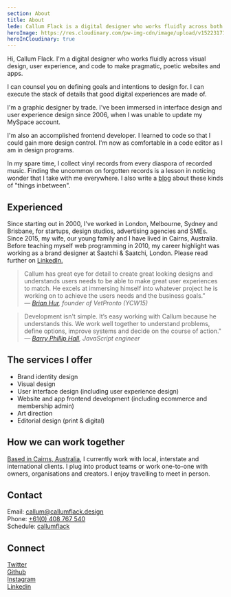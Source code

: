```yaml
---
section: About
title: About
lede: Callum Flack is a digital designer who works fluidly across both brand and product to make pragmatic, poetic websites and apps.
heroImage: https://res.cloudinary.com/pw-img-cdn/image/upload/v1522317177/okok/callum-beach-bw.jpg
heroInCloudinary: true
---
```


<!-- Hi, Callum Flack. I'm a digital designer who works fluidly across both brand and product to make pragmatic, poetic websites and apps. -->

Hi, Callum Flack. I'm a digital designer who works fluidly across visual design, user experience, and code to make pragmatic, poetic websites and apps.

<!-- I help owners and creators make websites and apps that attract, motivate and retain their audience.  -->

<!-- I can counsel you on the big picture.  -->

I can counsel you on defining goals and intentions to design for. I can execute the stack of details that good digital experiences are made of.

I'm a graphic designer by trade. I've been immersed in interface design and user experience design since 2006, when I was unable to update my MySpace account.

I'm also an accomplished frontend developer. I learned to code so that I could gain more design control. I'm now as comfortable in a code editor as I am in design programs.

In my spare time, I collect vinyl records from every diaspora of recorded music. Finding the uncommon on forgotten records is a lesson in noticing wonder that I take with me everywhere. I also write a <a target="_blank" href="https://callumflack.blog">blog</a> about these kinds of "things inbetween".

## Experienced

Since starting out in 2000, I've worked in London, Melbourne, Sydney and Brisbane, for startups, design studios, advertising agencies and SMEs. Since 2015, my wife, our young family and I have lived in Cairns, Australia. Before teaching myself web programming in 2010, my career highlight was working as a brand designer at Saatchi & Saatchi, London. Please read further on <a class="icon-targetblan" target="_blank" href="https://www.linkedin.com/in/callumflack">LinkedIn.</a>

> Callum has great eye for detail to create great looking designs and understands users needs to be able to make great user experiences to match. He excels at immersing himself into whatever project he is working on to achieve the users needs and the business goals.” _— <a class="icon-targetblan" target="_blank" href="https://www.linkedin.com/in/brianhur/">Brian Hur</a>, founder of VetPronto (YCW15)_

> Development isn't simple. It’s easy working with Callum because he understands this. We work well together to understand problems, define options, improve systems and decide on the course of action." _— <a class="icon-targetblan" target="_blank" href="https://github.com/barryph">Barry Phillip Hall</a>, JavaScript engineer_

<!-- https://github.com/barryph -->

## The services I offer

* Brand identity design
* Visual design
* User interface design (including user experience design)
* Website and app frontend development (including ecommerce and membership admin)
* Art direction
* Editorial design (print & digital)

## How we can work together

<a class="icon-targetblan" target="_blank" href="https://www.instagram.com/p/BXbsNdrAt-v">Based in Cairns, Australia</a>, I currently work with local, interstate and international clients. I plug into product teams or work one-to-one with owners, organisations and creators. I enjoy travelling to meet in person.

<!-- ## Ways to engage my services

* Improve or redesign your existing digital branding and/or website systems.
* Create a new digital brand and/or website systems from scratch.
* Collaborate as a specialist digital design partner to build and enhance your brand,
  customer workflows or customer community over time. -->

## Contact

Email: <a class="icon-targetblank" target="_blank" href="mailto:callum@callumflack.design">callum@callumflack.design</a><br>
Phone: [+61(0) 408 767 540](tel:610-408-767-540)<br>
Schedule: <a class="icon-targetblank" target="_blank" href="https://calendly.com/callumflack">callumflack</a>

## Connect

<a class="icon-targetblank" target="_blank" href="https://twitter.com/callumflack">Twitter</a><br>
<a class="icon-targetblank" target="_blank" href="https://github.com/callumflack">Github</a><br>
<a class="icon-targetblank" target="_blank" href="https://www.instagram.com/callumflack/">Instagram</a><br>
<a class="icon-targetblank" target="_blank" href="https://linkedin.com/in/callumflack">Linkedin</a>

